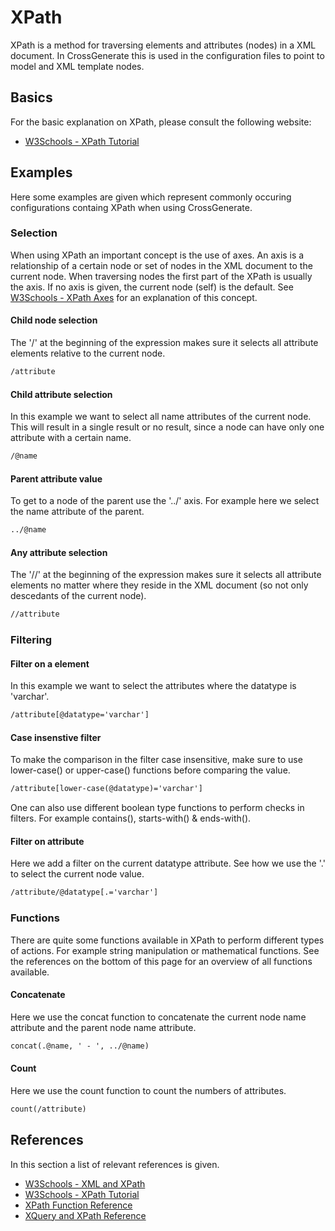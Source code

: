 # XPath
XPath is a method for traversing elements and attributes (nodes) in a XML document. In CrossGenerate this is used in the configuration files to point to model and XML template nodes.

## Basics
For the basic explanation on XPath, please consult the following website:

- <a href="https://www.w3schools.com/xml/xpath_intro.asp" target="_blank">W3Schools - XPath Tutorial</a>

## Examples
Here some examples are given which represent commonly occuring configurations containg XPath when using CrossGenerate.

### Selection
When using XPath an important concept is the use of axes. An axis is a relationship of a certain node or set of nodes in the XML document to the current node. When traversing nodes the first part of the XPath is usually the axis. If no axis is given, the current node (self) is the default. See <a href="https://www.w3schools.com/xml/xpath_axes.asp" target="_blank">W3Schools - XPath Axes</a> for an explanation of this concept.

#### Child node selection
The '/' at the beginning of the expression makes sure it selects all attribute elements relative to the current node.
``` xml
/attribute
```

#### Child attribute selection
In this example we want to select all name attributes of the current node. This will result in a single result or no result, since a node can have only one attribute with a certain name.
``` xml
/@name
```

#### Parent attribute value
To get to a node of the parent use the '../' axis. For example here we select the name attribute of the parent.
``` xml
../@name
```

#### Any attribute selection
The '//' at the beginning of the expression makes sure it selects all attribute elements no matter where they reside in the XML document (so not only descedants of the current node).
``` xml
//attribute
```

### Filtering

#### Filter on a element
In this example we want to select the attributes where the datatype is 'varchar'.
``` xml
/attribute[@datatype='varchar']
```

#### Case insenstive filter
To make the comparison in the filter case insensitive, make sure to use lower-case() or upper-case() functions before comparing the value.
``` xml
/attribute[lower-case(@datatype)='varchar']
```
One can also use different boolean type functions to perform checks in filters. For example contains(), starts-with() & ends-with().

#### Filter on attribute
Here we add a filter on the current datatype attribute. See how we use the '.' to select the current node value.
``` xml
/attribute/@datatype[.='varchar']
```

### Functions
There are quite some functions available in XPath to perform different types of actions. For example string manipulation or mathematical functions. See the references on the bottom of this page for an overview of all functions available.

#### Concatenate
Here we use the concat function to concatenate the current node name attribute and the parent node name attribute.
``` xml
concat(.@name, ' - ', ../@name)
```

#### Count
Here we use the count function to count the numbers of attributes.
``` xml
count(/attribute)
```

## References
In this section a list of relevant references is given.

- <a href="https://www.w3schools.com/xml/xml_xpath.asp" target="_blank">W3Schools - XML and XPath</a>
- <a href="https://www.w3schools.com/xml/xpath_intro.asp" target="_blank">W3Schools - XPath Tutorial</a>
- <a href="https://www.w3schools.com/xml/xsl_functions.asp" target="_blank">XPath Function Reference</a>
- <a href="https://www.w3.org/TR/xquery-operators/" target="_blank">XQuery and XPath Reference</a>